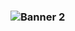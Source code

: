 ### ![Banner 2](https://github.com/AsadxAwan/AsadxAwan/assets/69483634/0f06ec9a-e80b-418a-8578-6a33c0769e24)

<!--
**AsadxAwan/AsadxAwan** is a ✨ _special_ ✨ repository because its `README.md` (this file) appears on your GitHub profile.

Here are some ideas to get you started:

- 🔭 I’m currently working on ...
- 🌱 I’m currently learning ...
- 👯 I’m looking to collaborate on ...
- 🤔 I’m looking for help with ...
- 💬 Ask me about ...
- 📫 How to reach me: ..
.
- 😄 Pronouns: ...
- ⚡ Fun fact: ...
-->
